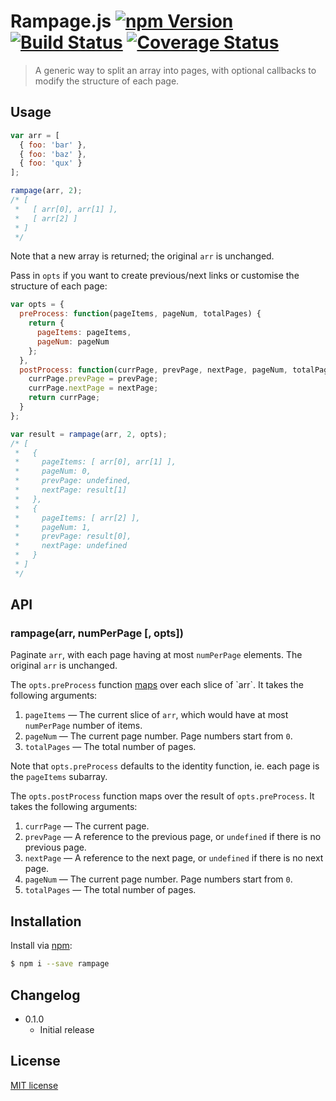 # Rampage.js [![npm Version](http://img.shields.io/npm/v/rampage.svg?style=flat)](https://www.npmjs.org/package/rampage) [![Build Status](https://img.shields.io/travis/yuanqing/rampage.svg?style=flat)](https://travis-ci.org/yuanqing/rampage) [![Coverage Status](https://img.shields.io/coveralls/yuanqing/rampage.svg?style=flat)](https://coveralls.io/r/yuanqing/rampage)

> A generic way to split an array into pages, with optional callbacks to modify the structure of each page.

## Usage

```js
var arr = [
  { foo: 'bar' },
  { foo: 'baz' },
  { foo: 'qux' }
];

rampage(arr, 2);
/* [
 *   [ arr[0], arr[1] ],
 *   [ arr[2] ]
 * ]
 */
```

Note that a new array is returned; the original `arr` is unchanged.

Pass in `opts` if you want to create previous/next links or customise the structure of each page:

```js
var opts = {
  preProcess: function(pageItems, pageNum, totalPages) {
    return {
      pageItems: pageItems,
      pageNum: pageNum
    };
  },
  postProcess: function(currPage, prevPage, nextPage, pageNum, totalPages) {
    currPage.prevPage = prevPage;
    currPage.nextPage = nextPage;
    return currPage;
  }
};

var result = rampage(arr, 2, opts);
/* [
 *   {
 *     pageItems: [ arr[0], arr[1] ],
 *     pageNum: 0,
 *     prevPage: undefined,
 *     nextPage: result[1]
 *   },
 *   {
 *     pageItems: [ arr[2] ],
 *     pageNum: 1,
 *     prevPage: result[0],
 *     nextPage: undefined
 *   }
 * ]
 */
```

## API

### rampage(arr, numPerPage [, opts])

Paginate `arr`, with each page having at most `numPerPage` elements. The original `arr` is unchanged.

The `opts.preProcess` function [maps](http://en.wikipedia.org/wiki/Map_(higher-order_function)) over each slice of `arr`. It takes the following arguments:

1. `pageItems` &mdash; The current slice of `arr`, which would have at most `numPerPage` number of items.
2. `pageNum` &mdash; The current page number. Page numbers start from `0`.
3. `totalPages` &mdash; The total number of pages.

Note that `opts.preProcess` defaults to the identity function, ie. each page is the `pageItems` subarray.

The `opts.postProcess` function maps over the result of `opts.preProcess`. It takes the following arguments:

1. `currPage` &mdash; The current page.
2. `prevPage` &mdash; A reference to the previous page, or `undefined` if there is no previous page.
3. `nextPage` &mdash; A reference to the next page, or `undefined` if there is no next page.
4. `pageNum` &mdash; The current page number. Page numbers start from `0`.
5. `totalPages` &mdash; The total number of pages.

## Installation

Install via [npm](https://www.npmjs.org/):

```bash
$ npm i --save rampage
```

## Changelog

- 0.1.0
  - Initial release

## License

[MIT license](https://github.com/yuanqing/rampage/blob/master/LICENSE)
